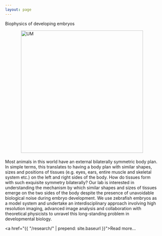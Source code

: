 ```yaml
---
layout: page
---
```


<section class="intro">
  <div class="grid">
    <div class="unit whole center-on-mobiles">
        <p class="first">Biophysics of developing embryos </p>
    </div>
  </div>
</section>
<img src="{{ "/Images/Symmetry.png" | prepend: site.baseurl }}" width="400" height="400" alt="UM" style="display:block;margin:0 auto; margin-bottom: 20px;">
Most animals in this world have an external bilaterally symmetric body plan. In simple terms, this translates to having a body plan with similar shapes, sizes and positions of tissues (e.g. eyes, ears, entire muscle and skeletal system etc.) on the left and right sides of the body. How do tissues form with such exquisite symmetry bilaterally? Our lab is interested in understanding the mechanism by which similar shapes and sizes of tissues emerge on the two sides of the body despite the presence of unavoidable biological noise during embryo development. We use zebrafish embryos as a model system and undertake an interdisciplinary approach involving high resolution imaging, advanced image analysis and collaboration with theoretical physicists to unravel this long-standing problem in developmental biology.

<a href="{{ "/research/" | prepend: site.baseurl }}">Read more...
